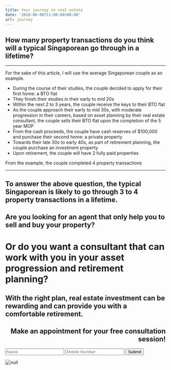 ```yaml
---
title: Your journey in real estate
date: '2018-08-06T11:00:00+08:00'
url: journey
---
```

## How many property transactions do you think will a typical Singaporean go through in a lifetime?

- - -

For the sake of this article, I will use the average Singaporean couple as an example.

* During the course of their studies, the couple decided to apply for their first home: a BTO flat
* They finish their studies in their early to mid 20s
* Within the next 2 to 3 years, the couple receive the keys to their BTO flat
* As the couple approach their early to mid 30s, with moderate progression in their careers, based on asset planning by their real estate consultant, the couple sells their BTO flat upon the completion of the 5 year MOP 
* From the cash proceeds, the couple have cash reserves of $100,000 and purchase their second home: a private property
* Towards their late 30s to early 40s, as part of retirement planning, the couple purchase an investment property
* Upon retirement, the couple will have 2 fully paid properties

From the example, the couple completed 4 property transactions

- - -

## To answer the above question, the typical Singaporean is likely to go through 3 to 4 property transactions in a lifetime.

## Are you looking for an agent that only help you to sell and buy your property?

# Or do you want a consultant that can work with you in your asset progression and retirement planning?

## With the right plan, real estate investment can be rewarding and can provide you with a comfortable retirement.

## <div style="text-align: right">Make an appointment for your free consultation session!

<form name='journey' method='POST' netlify><input name="name" type="text" placeholder="Name" required=""> <input type="text" name="number" placeholder="Mobile Number" required=""> <input type="submit" value="Submit" /></form> </div>

![null](/img/20180806_115042_0001.png)
